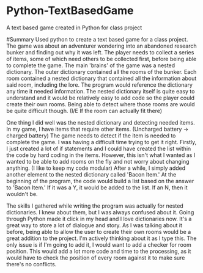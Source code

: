 # Python-TextBasedGame
A text based game created in Python for class project

#Summary
Used python to create a text based game for a class project. The game was about an adventurer wondering into an abandoned research bunker and finding out why it was left. The player needs to collect a series of items, some of which need others to be collected first, before being able to complete the game. The main 'brains' of the game was a nested dictionary. The outer dictionary contained all the rooms of the bunker. Each room contained a nested dictionary that contained all the information about said room, including the lore. The program would reference the dictionary any time it needed information. The nested dictionary itself is quite easy to understand and it would be relatively easy to add code so the player could create their own rooms. Being able to detect where those rooms are would be quite difficult though. (I/E If the room can actually fit there)


One thing I did well was the nested dictionary and detecting needed items. In my game, I have items that require other items. (Uncharged battery -> charged battery) The game needs to detect if the item is needed to complete the game. I was having a difficult time trying to get it right. Firstly, I just created a lot of if statements and I could have created the list within the code by hard coding in the items. However, this isn't what I wanted as I wanted to be able to add rooms on the fly and not worry about changing anything. (I like to keep my code modular) After a while, I simply added another element to the nested dictionary called 'Bacon Item.' At the beginning of the program, the code would build a list based on the answer to 'Bacon Item.' If it was a Y, it would be added to the list. If an N, then it wouldn't be. 

The skills I gathered while writing the program was actually for nested dictionaries. I knew about them, but I was always confused about it. Going through Python made it click in my head and I love dictionaries now. It's a great way to store a lot of dialogue and story. As I was talking about it before, being able to allow the user to create their own rooms would be a great addition to the project. I'm actively thinking about it as I type this. The only issue is if I'm going to add it, I would want to add a checker for room position. This would add a lot more code and time to the processing, as it would have to check the position of every room against it to make sure there's no conflicts. 
